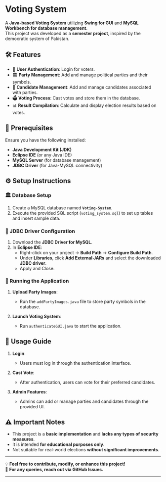 # Voting System

A **Java-based Voting System** utilizing **Swing for GUI** and **MySQL Workbench for database management**.  
This project was developed as a **semester project**, inspired by the democratic system of Pakistan.

## 🛠 Features

- 🔐 **User Authentication**: Login for voters.
- 🏛 **Party Management**: Add and manage political parties and their symbols.
- 🏅 **Candidate Management**: Add and manage candidates associated with parties.
- 🗳 **Voting Process**: Cast votes and store them in the database.
- 📊 **Result Compilation**: Calculate and display election results based on votes.

## 📌 Prerequisites

Ensure you have the following installed:

- **Java Development Kit (JDK)**
- **Eclipse IDE** (or any Java IDE)
- **MySQL Server** (for database management)
- **JDBC Driver** (for Java-MySQL connectivity)

## ⚙️ Setup Instructions

### 🏛 Database Setup

1. Create a MySQL database named **`Voting-System`**.
2. Execute the provided SQL script (`voting_system.sql`) to set up tables and insert sample data.

### 🔗 JDBC Driver Configuration

1. Download the **JDBC Driver for MySQL**.
2. In **Eclipse IDE**:
   - Right-click on your project → **Build Path** → **Configure Build Path**.
   - Under **Libraries**, click **Add External JARs** and select the downloaded **JDBC driver**.
   - Apply and Close.

### 🚀 Running the Application

1. **Upload Party Images**:
   - Run the `addPartyImages.java` file to store party symbols in the database.

2. **Launch Voting System**:
   - Run `authenticateGUI.java` to start the application.

## 📖 Usage Guide

1. **Login**:
   - Users must log in through the authentication interface.

2. **Cast Vote**:
   - After authentication, users can vote for their preferred candidates.

3. **Admin Features**:
   - Admins can add or manage parties and candidates through the provided UI.

## ⚠️ Important Notes

- This project is a **basic implementation** and **lacks any types of security measures**.
- It is intended **for educational purposes only**.
- Not suitable for real-world elections **without significant improvements**.

---

💡 **Feel free to contribute, modify, or enhance this project!**  
📩 **For any queries, reach out via GitHub Issues.**  

---
